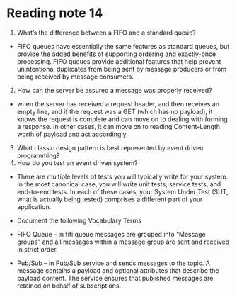 # Reading note 14

1.	What’s the difference between a FIFO and a standard queue?
- FIFO queues have essentially the same features as standard queues, but provide the added benefits of supporting ordering and exactly-once processing. FIFO queues provide additional features that help prevent unintentional duplicates from being sent by message producers or from being received by message consumers.

2.	How can the server be assured a message was properly received?
- when the server has received a request header, and then receives an empty line, and if the request was a GET (which has no payload), it knows the request is complete and can move on to dealing with forming a response. In other cases, it can move on to reading Content-Length worth of payload and act accordingly.

3.	What classic design pattern is best represented by event driven programming?
4.	How do you test an event driven system?
- There are multiple levels of tests you will typically write for your system. In the most canonical case, you will write unit tests, service tests, and end-to-end tests. In each of these cases, your System Under Test (SUT, what is actually being tested) comprises a different part of your application.

- Document the following Vocabulary Terms

- FIFO Queue – in fifi queue messages are grouped into “Message groups” and all messages within a message group are sent and received in strict order.

- Pub/Sub – in Pub/Sub service and sends messages to the topic. A message contains a payload and optional attributes that describe the payload content. The service ensures that published messages are retained on behalf of subscriptions.




